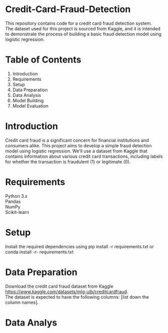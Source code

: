 # Credit-Card-Fraud-Detection
This repository contains code for a credit card fraud detection system. <br />
The dataset used for this project is sourced from Kaggle, and it is intended to demonstrate the process of building a basic fraud detection model using logistic regression.
# Table of Contents
1. Introduction <br />
2. Requirements <br />
3. Setup <br />
4. Data Preparation <br />
5. Data Analysis <br />
6. Model Building <br /> 
7. Model Evaluation <br />
# Introduction
Credit card fraud is a significant concern for financial institutions and consumers alike. This project aims to develop a simple fraud detection model using logistic regression. We'll use a dataset from Kaggle that contains information about various credit card transactions, including labels for whether the transaction is fraudulent (1) or legitimate (0).

# Requirements
Python 3.x <br />
Pandas <br />
NumPy <br />
Scikit-learn <br />


# Setup
Install the required dependencies using pip install -r requirements.txt or conda install -r- requirements.txt

# Data Preparation
Download the credit card fraud dataset from Kaggle https://www.kaggle.com/datasets/mlg-ulb/creditcardfraud. <br />
The dataset is expected to have the following columns: [list down the column names].
# Data Analys
